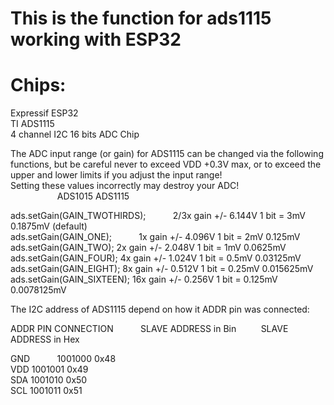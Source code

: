 # This is the function for ads1115 working with ESP32 
# Chips: 
Expressif ESP32  
TI ADS1115  
4 channel I2C 16 bits ADC Chip   

The ADC input range (or gain) for ADS1115 can be changed via the following functions, but be careful never to exceed VDD +0.3V max, or to 
exceed the upper and lower limits if you adjust the input range!  
Setting these values incorrectly may destroy your ADC!  
  &nbsp; &nbsp; &nbsp; &nbsp; &nbsp;&nbsp; &nbsp; &nbsp; &nbsp; &nbsp;                                                             ADS1015  ADS1115  
                                                               
ads.setGain(GAIN_TWOTHIRDS);   &nbsp; &nbsp; &nbsp; &nbsp; &nbsp; 2/3x gain +/- 6.144V  1 bit = 3mV      0.1875mV (default)  
ads.setGain(GAIN_ONE);     &nbsp; &nbsp; &nbsp; &nbsp; &nbsp;     1x gain   +/- 4.096V  1 bit = 2mV      0.125mV  
ads.setGain(GAIN_TWO);          2x gain   +/- 2.048V  1 bit = 1mV      0.0625mV  
ads.setGain(GAIN_FOUR);         4x gain   +/- 1.024V  1 bit = 0.5mV    0.03125mV  
ads.setGain(GAIN_EIGHT);        8x gain   +/- 0.512V  1 bit = 0.25mV   0.015625mV  
ads.setGain(GAIN_SIXTEEN);     16x gain  +/- 0.256V  1 bit = 0.125mV  0.0078125mV  

The I2C address of ADS1115 depend on how it ADDR pin was connected:   

ADDR PIN CONNECTION    &nbsp; &nbsp; &nbsp; &nbsp; &nbsp; SLAVE ADDRESS in Bin    &nbsp; &nbsp; &nbsp; &nbsp; &nbsp;SLAVE ADDRESS in Hex  

GND    &nbsp; &nbsp; &nbsp; &nbsp; &nbsp;                 1001000                 0x48  
VDD                     1001001                 0x49  
SDA                     1001010                 0x50  
SCL                     1001011                 0x51  
